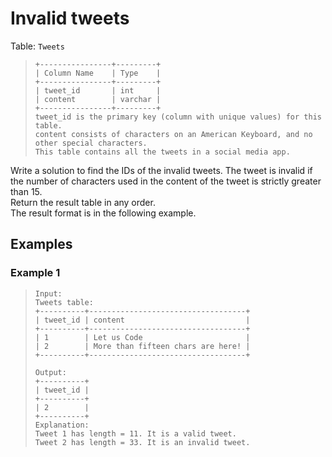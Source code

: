 # Invalid tweets
Table: `Tweets`
> ```
> +----------------+---------+
> | Column Name    | Type    |
> +----------------+---------+
> | tweet_id       | int     |
> | content        | varchar |
> +----------------+---------+
> tweet_id is the primary key (column with unique values) for this table.
> content consists of characters on an American Keyboard, and no other special characters.
> This table contains all the tweets in a social media app.
> ```

Write a solution to find the IDs of the invalid tweets. The tweet is invalid if the number of characters used in the content of the tweet is strictly greater than 15.  
Return the result table in any order.  
The result format is in the following example.

## Examples
### Example 1
> ```
> Input:
> Tweets table:
> +----------+-----------------------------------+
> | tweet_id | content                           |
> +----------+-----------------------------------+
> | 1        | Let us Code                       |
> | 2        | More than fifteen chars are here! |
> +----------+-----------------------------------+
>
> Output:
> +----------+
> | tweet_id |
> +----------+
> | 2        |
> +----------+
> Explanation: 
> Tweet 1 has length = 11. It is a valid tweet.
> Tweet 2 has length = 33. It is an invalid tweet.
> ```